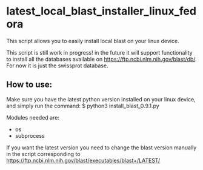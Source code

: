 # latest_local_blast_installer_linux_fedora
This script allows you to easily install local blast on your linux device.

This script is still work in progress!
in the future it will support functionality to install all the databases available on https://ftp.ncbi.nlm.nih.gov/blast/db/.
For now it is just the swissprot database.

## How to use:
Make sure you have the latest python version installed on your linux device,
and simply run the command: 
$ python3 install_blast_0.9.1.py

Modules needed are:
- os
- subprocess

If you want the latest version you need to change the blast version manually in the script corresponding to https://ftp.ncbi.nlm.nih.gov/blast/executables/blast+/LATEST/
